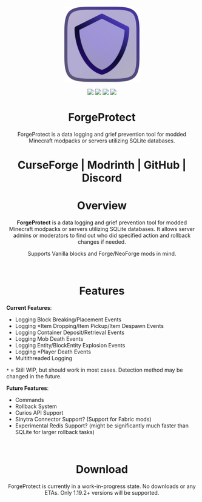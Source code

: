 <p align="center">
  <img width="200" height="200" src="https://raw.githubusercontent.com/DenisMasterHerobrine/ForgeProtect/1b5540c7dc64135f3debdf9c531e298e671ae911/assets/forgeprotect-icon.png">
</p>
  
<p align="center">
  <img src="https://cf.way2muchnoise.eu/ForgeProtect.svg"> <img src="https://cf.way2muchnoise.eu/ForgeProtect.svg"> <img src="https://img.shields.io/github/license/DenisMasterHerobrine/ForgeProtect"> <img src="https://img.shields.io/github/issues/denismasterherobrine/ForgeProtect">
</p>

<h1 align="center"><strong>ForgeProtect</strong></h1>

<div align="center">ForgeProtect is a data logging and grief prevention tool for modded Minecraft modpacks or servers utilizing SQLite databases.</div>

<h1 align="center">CurseForge | Modrinth | GitHub | Discord</h1>

<h1 align="center">Overview</h1>

<p align="center"><b>ForgeProtect</b> is a data logging and grief prevention tool for modded Minecraft modpacks or servers utilizing SQLite databases. It allows server admins or moderators to find out who did specified action and rollback changes if needed. </p>
<p align="center">Supports Vanilla blocks and Forge/NeoForge mods in mind. </p>

<h1 align="center"><br />Features</h1>

**Current Features**:
- Logging Block Breaking/Placement Events
- Logging *Item Dropping/Item Pickup/Item Despawn Events
- Logging Container Deposit/Retrieval Events
- Logging Mob Death Events
- Logging Entity/BlockEntity Explosion Events
- Logging *Player Death Events
- Multithreaded Logging

`*` = Still WIP, but should work in most cases. Detection method may be changed in the future.

**Future Features**:
- Commands
- Rollback System
- Curios API Support
- Sinytra Connector Support? (Support for Fabric mods)
- Experimental Redis Support? (might be significantly much faster than SQLite for larger rollback tasks)

<h1 align="center"><br />Download</h1>

<p align="center">ForgeProtect is currently in a work-in-progress state. No downloads or any ETAs. Only 1.19.2+ versions will be supported.</p>
